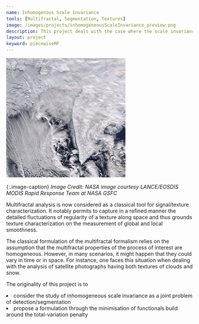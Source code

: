 ```yaml
---
name: Inhomogenous Scale Invariance
tools: [Multifractal, Segmentation, Textures]
image: /images/projects/inhomogeneousScaleInvariance_preview.png
description: This project deals with the case where the scale invariance properties are inhomogenous in time or in space.
layout: project
keyword: piecewiseMF
---
```


![preview](/images/projects/inhomogeneousScaleInvariance.png)

{:.image-caption}
*Image Credit: NASA image courtesy LANCE/EOSDIS MODIS Rapid Response Team at NASA GSFC*

Multifractal analysis is now considered as a classical tool
for signal/texture characterization. It notably permits to capture in a refined manner the detailed fluctuations of regularity of a texture along space and thus grounds texture characterization on the measurement of global and local
smoothness. 

The classical formulation of the multifractal formalism relies on the assumption that the multifractal properties of the process of interest are homogeneous. However, in many scenarios, it might happen that they could vary in time or in space. For instance, one faces this situation when dealing with the analysis of satellite photographs having both textures of clouds and snow.


The originality of this project is to 
<li> consider the study of inhomogeneous scale invariance as a joint problem of detection/segmentation
<li> propose a formulation through the minimisation of functionals build around the total-variation penalty

